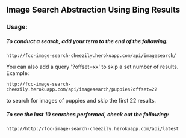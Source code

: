 ## Image Search Abstraction Using Bing Results

### Usage:
##### To conduct a search, add your term to the end of the following:
```
http://fcc-image-search-cheezily.herokuapp.com/api/imagesearch/
```

You can also add a query '?offset=xx' to skip a set number of results.
Example: 
```
http://fcc-image-search-cheezily.herokuapp.com/api/imagesearch/puppies?offset=22
```
to search for images of puppies and skip the first 22 results.

##### To see the last 10 searches performed, check out the following:
```
http://http://fcc-image-search-cheezily.herokuapp.com/api/latest
```
